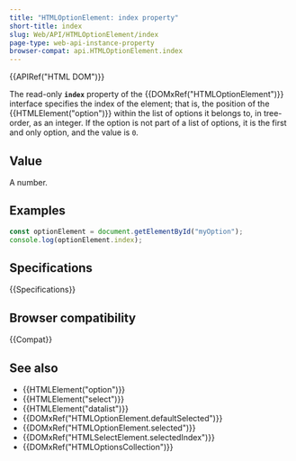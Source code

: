 ```yaml
---
title: "HTMLOptionElement: index property"
short-title: index
slug: Web/API/HTMLOptionElement/index
page-type: web-api-instance-property
browser-compat: api.HTMLOptionElement.index
---
```


{{APIRef("HTML DOM")}}

The read-only **`index`** property of the {{DOMxRef("HTMLOptionElement")}} interface specifies the index of the element; that is, the position of the {{HTMLElement("option")}} within the list of options it belongs to, in tree-order, as an integer. If the option is not part of a list of options, it is the first and only option, and the value is `0`.

## Value

A number.

## Examples

```js
const optionElement = document.getElementById("myOption");
console.log(optionElement.index);
```

## Specifications

{{Specifications}}

## Browser compatibility

{{Compat}}

## See also

- {{HTMLElement("option")}}
- {{HTMLElement("select")}}
- {{HTMLElement("datalist")}}
- {{DOMxRef("HTMLOptionElement.defaultSelected")}}
- {{DOMxRef("HTMLOptionElement.selected")}}
- {{DOMxRef("HTMLSelectElement.selectedIndex")}}
- {{DOMxRef("HTMLOptionsCollection")}}
